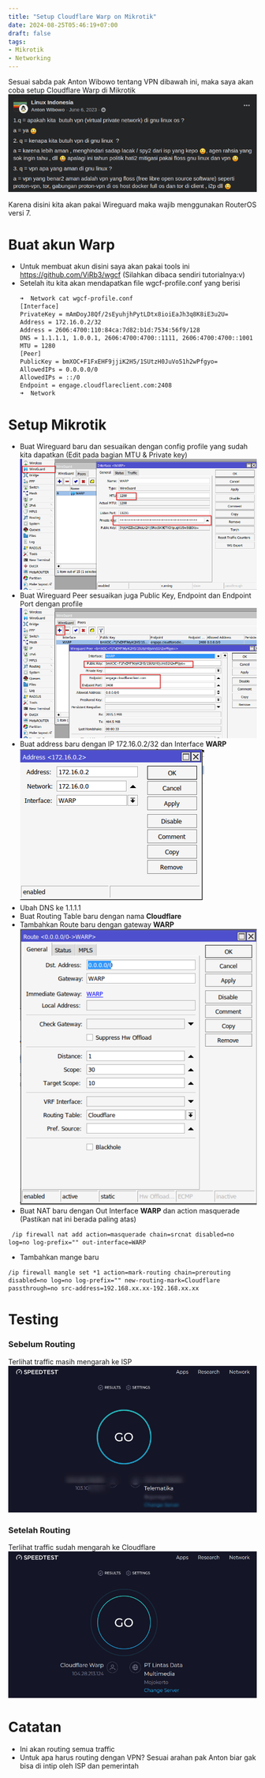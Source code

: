 ```yaml
---
title: "Setup Cloudflare Warp on Mikrotik"
date: 2024-08-25T05:46:19+07:00
draft: false
tags:
- Mikrotik
- Networking
---
```

Sesuai sabda pak Anton Wibowo tentang VPN dibawah ini, maka saya akan coba setup Cloudflare Warp di Mikrotik
![](https://raw.githubusercontent.com/bembenk18/Images/main/WARP/1.png)

Karena disini kita akan pakai Wireguard maka wajib menggunakan RouterOS versi 7.

# Buat akun Warp
- Untuk membuat akun disini saya akan pakai tools ini https://github.com/ViRb3/wgcf (Silahkan dibaca sendiri tutorialnya:v)
- Setelah itu kita akan mendapatkan file wgcf-profile.conf yang berisi
    ```
    ➜  Network cat wgcf-profile.conf 
    [Interface]
    PrivateKey = mAmDoyJ8Qf/2sEyuhjhPytLDtx8ioiEaJh3q8K8iE3u2U=
    Address = 172.16.0.2/32
    Address = 2606:4700:110:84ca:7d82:b1d:7534:56f9/128
    DNS = 1.1.1.1, 1.0.0.1, 2606:4700:4700::1111, 2606:4700:4700::1001
    MTU = 1280
    [Peer]
    PublicKey = bmXOC+F1FxEHF9jjiK2H5/1SUtzH0JuVo51h2wPfgyo=
    AllowedIPs = 0.0.0.0/0
    AllowedIPs = ::/0
    Endpoint = engage.cloudflareclient.com:2408
    ➜  Network 
    ```
# Setup Mikrotik
- Buat Wireguard baru dan sesuaikan dengan config profile yang sudah kita dapatkan (Edit pada bagian MTU & Private key)
![](https://raw.githubusercontent.com/bembenk18/Images/main/WARP/2.png)
- Buat Wireguard Peer sesuaikan juga Public Key, Endpoint dan Endpoint Port dengan profile
![](https://raw.githubusercontent.com/bembenk18/Images/main/WARP/3.png)
- Buat address baru dengan IP 172.16.0.2/32 dan Interface **WARP**
![](https://raw.githubusercontent.com/bembenk18/Images/main/WARP/4.png)
- Ubah DNS ke 1.1.1.1
- Buat Routing Table baru dengan nama **Cloudflare**
- Tambahkan Route baru dengan gateway **WARP**
![](https://raw.githubusercontent.com/bembenk18/Images/main/WARP/5.png)
- Buat NAT baru dengan Out Interface **WARP** dan action masquerade (Pastikan nat ini berada paling atas)
```
 /ip firewall nat add action=masquerade chain=srcnat disabled=no log=no log-prefix="" out-interface=WARP
```
- Tambahkan mange baru
```
/ip firewall mangle set *1 action=mark-routing chain=prerouting disabled=no log=no log-prefix="" new-routing-mark=Cloudflare  passthrough=no src-address=192.168.xx.xx-192.168.xx.xx
```

# Testing

### Sebelum Routing
Terlihat traffic masih mengarah ke ISP
![](https://raw.githubusercontent.com/bembenk18/Images/main/WARP/6.png)

### Setelah Routing
Terlihat traffic sudah mengarah ke Cloudflare
![](https://raw.githubusercontent.com/bembenk18/Images/main/WARP/7.png)


# Catatan
- Ini akan routing semua traffic
- Untuk apa harus routing dengan VPN? Sesuai arahan pak Anton biar gak bisa di intip oleh ISP dan pemerintah

